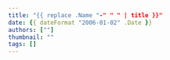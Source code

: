 ```yaml
---
title: "{{ replace .Name "-" " " | title }}"
date: {{ dateFormat "2006-01-02" .Date }}
authors: [""]
thumbnail: ""
tags: []
---
```

